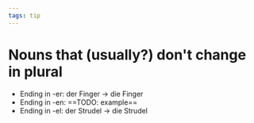 ```yaml
---
tags: tip
---
```


# Nouns that (usually?) don't change in plural
* Ending in -er: der Finger -> die Finger
* Ending in -en: ==TODO: example==
* Ending in -el: der Strudel -> die Strudel
